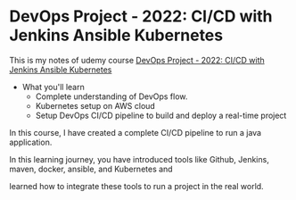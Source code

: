 # DevOps Project - 2022: CI/CD with Jenkins Ansible Kubernetes

This is my notes of udemy course [DevOps Project - 2022: CI/CD with Jenkins Ansible Kubernetes](https://www.udemy.com/course/valaxy-devops/)

- What you'll learn
    - Complete understanding of DevOps flow.
    - Kubernetes setup on AWS cloud
    - Setup DevOps CI/CD pipeline to build and deploy a real-time project

In this course, I have created a complete CI/CD pipeline to run a java application. 

In this learning journey, you have introduced tools like Github, Jenkins, maven, docker, ansible, and Kubernetes and 

learned how to integrate these tools to run a project in the real world.